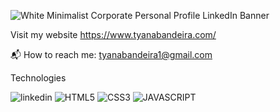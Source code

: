 ![White Minimalist Corporate Personal Profile LinkedIn Banner](https://user-images.githubusercontent.com/113194307/195203777-9f59b01f-5317-41c9-81ab-5235ae76a046.png)

Visit my website https://www.tyanabandeira.com/

📬 How to reach me: tyanabandeira1@gmail.com


Technologies 

![linkedin](https://img.shields.io/badge/Linkedin-0e76a8?style=for-the-badge&logo=Linkedin&logoColor=white)
![HTML5](https://img.shields.io/badge/HTML5-f06529?style=for-the-badge&logo=HTML5&logoColor=white)
![CSS3](https://img.shields.io/badge/CSS3-E31B5F?style=for-the-badge&logo=CSS3&logoColor=white)
![JAVASCRIPT](https://img.shields.io/badge/JAVASCRIPT-F0DB4F?style=for-the-badge&logo=CSS3&logoColor=white)
